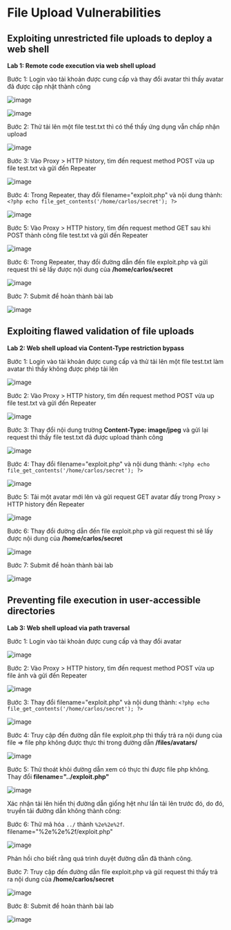 # File Upload Vulnerabilities
## Exploiting unrestricted file uploads to deploy a web shell
**Lab 1: Remote code execution via web shell upload**

Bước 1: Login vào tài khoản được cung cấp và thay đổi avatar thì thấy avatar đã được cập nhật thành công

![image](https://user-images.githubusercontent.com/74781135/203885601-a7b9afee-98b4-4fe5-a75b-1a685dee2a90.png)

![image](https://user-images.githubusercontent.com/74781135/203885633-e5b2c02e-fc47-495f-8b68-9aedb7aef8fa.png)

Bước 2: Thử tải lên một file test.txt thì có thể thấy ứng dụng vẫn chấp nhận upload

![image](https://user-images.githubusercontent.com/74781135/203885904-2092666e-b715-4730-a56c-b994cefc93af.png)

Bước 3: Vào Proxy > HTTP history, tìm đến request method POST vừa up file test.txt và gửi đến Repeater

![image](https://user-images.githubusercontent.com/74781135/203886433-bb4cdc17-34a4-4621-acc6-000ec49f64b5.png)

Bước 4: Trong Repeater, thay đổi filename="exploit.php" và nội dung thành: `<?php echo file_get_contents('/home/carlos/secret'); ?>`

![image](https://user-images.githubusercontent.com/74781135/203886762-d0da75cf-8fdf-4117-b8ce-a05f313e985f.png)

Bước 5: Vào Proxy > HTTP history, tìm đến request method GET sau khi POST thành công file test.txt và gửi đến Repeater

![image](https://user-images.githubusercontent.com/74781135/203886991-9e20af56-a170-43a1-94f6-72bafeb82f82.png)

Bước 6: Trong Repeater, thay đổi đường dẫn đến file exploit.php và gửi request thì sẽ lấy được nội dung của **/home/carlos/secret**

![image](https://user-images.githubusercontent.com/74781135/203887282-72561267-2b03-42a9-be18-c4d7a9580e44.png)

Bước 7: Submit để hoàn thành bài lab

![image](https://user-images.githubusercontent.com/74781135/203887377-0499847b-c9da-4267-b35f-b72ee6dc0816.png)

## Exploiting flawed validation of file uploads
**Lab 2: Web shell upload via Content-Type restriction bypass**

Bước 1: Login vào tài khoản được cung cấp và thử tải lên một file test.txt làm avatar thì thấy không được phép tải lên

![image](https://user-images.githubusercontent.com/74781135/203892112-736731b1-10d7-41cf-b6c6-ea4328c0ba35.png)

Bước 2: Vào Proxy > HTTP history, tìm đến request method POST vừa up file test.txt và gửi đến Repeater

![image](https://user-images.githubusercontent.com/74781135/203892238-82a34b01-7a2a-4047-97e5-a5b1195ff73b.png)

Bước 3: Thay đổi nội dung trường **Content-Type: image/jpeg** và gửi lại request thì thấy file test.txt đã được upload thành công

![image](https://user-images.githubusercontent.com/74781135/203892529-d0b7c8de-d92a-41f4-9199-5d8d475da910.png)

Bước 4: Thay đổi filename="exploit.php" và nội dung thành: `<?php echo file_get_contents('/home/carlos/secret'); ?>`

![image](https://user-images.githubusercontent.com/74781135/203892659-5a41336e-c845-4134-a990-36ddae5febf7.png)

Bước 5: Tải một avatar mới lên và gửi request GET avatar đấy trong Proxy > HTTP history đến Repeater

![image](https://user-images.githubusercontent.com/74781135/203893392-68ad2686-2564-4631-b247-7a9019e96d3d.png)

Bước 6: Thay đổi đường dẫn đến file exploit.php và gửi request thì sẽ lấy được nội dung của **/home/carlos/secret**

![image](https://user-images.githubusercontent.com/74781135/203893499-70cc3cdc-8a13-4cb9-b245-7f0dddcd6882.png)

Bước 7: Submit để hoàn thành bài lab

![image](https://user-images.githubusercontent.com/74781135/203893583-c170e95e-5e28-467c-8d43-7ef24e23d3cb.png)

## Preventing file execution in user-accessible directories
**Lab 3: Web shell upload via path traversal**

Bước 1: Login vào tài khoản được cung cấp và thay đổi avatar

![image](https://user-images.githubusercontent.com/74781135/203897336-c8add284-368a-42ed-8951-dfa028ac0b4a.png)

Bước 2: Vào Proxy > HTTP history, tìm đến request method POST vừa up file ảnh và gửi đến Repeater

![image](https://user-images.githubusercontent.com/74781135/203897469-7b3b425e-4b94-4ec9-99b7-65b0ec975843.png)

Bước 3: Thay đổi filename="exploit.php" và nội dung thành: `<?php echo file_get_contents('/home/carlos/secret'); ?>`

![image](https://user-images.githubusercontent.com/74781135/203897656-e1107c0e-6ccf-4303-aec1-e5ef737f8cc6.png)

Bước 4: Truy cập đến đường dẫn file exploit.php thì thấy trả ra nội dung của file => file php không được thực thi trong đường dẫn **/files/avatars/**

![image](https://user-images.githubusercontent.com/74781135/203897769-05f2454d-c949-426f-beec-7c9361c0e65f.png)

Bước 5: Thử thoát khỏi đường dẫn xem có thực thi được file php không. Thay đổi **filename="../exploit.php"**

![image](https://user-images.githubusercontent.com/74781135/203898230-49b16cb7-640e-4884-b5f5-ead554cdcc79.png)

Xác nhận tải lên hiển thị đường dẫn giống hệt như lần tải lên trước đó, do đó, truyền tải đường dẫn không thành công:

Bước 6: Thử mã hóa `../` thành `%2e%2e%2f`. filename="%2e%2e%2f/exploit.php"

![image](https://user-images.githubusercontent.com/74781135/203898565-0f14e32d-1637-42df-b26a-3ce9cd239a59.png)

Phản hồi cho biết rằng quá trình duyệt đường dẫn đã thành công.

Bước 7: Truy cập đến đường dẫn file exploit.php và gửi request thì thấy trả ra nội dung của **/home/carlos/secret**

![image](https://user-images.githubusercontent.com/74781135/203898829-419721ca-d79b-41f4-8992-b642fd4465af.png)

Bước 8: Submit để hoàn thành bài lab

![image](https://user-images.githubusercontent.com/74781135/203898889-d8a682df-ef0e-480a-848b-b84951b13745.png)
